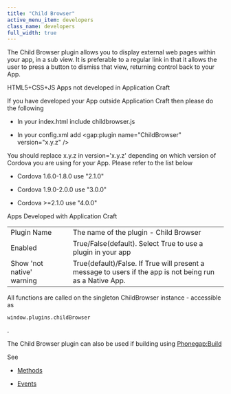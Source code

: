 ```yaml
---
title: "Child Browser"
active_menu_item: developers
class_name: developers
full_width: true
---
```



The Child Browser plugin allows you to display external web pages within your app, in a sub view. It is preferable to a regular link in that it allows the user to press a button to dismiss that view, returning control back to your App.

HTML5+CSS+JS Apps not developed in Application Craft

If you have developed your App outside Application Craft then please do the following

 - In your index.html include childbrowser.js

 - In your config.xml add \<gap:plugin name="ChildBrowser" version="x.y.z" /\>

You should replace x.y.z in version='x.y.z' depending on which version of Cordova you are using for your App. Please refer to the list below

 - Cordova 1.6.0-1.8.0 use "2.1.0"

 - Cordova 1.9.0-2.0.0 use "3.0.0"

 - Cordova \>=2.1.0 use "4.0.0"

Apps Developed with Application Craft

<table>
<tr>
<td width="182">
Plugin Name

</td>
<td width="33">
</td>
<td width="727">
The name of the plugin - Child Browser

</td>
</tr>
<tr>
<td width="182">
Enabled

</td>
<td width="33">
</td>
<td width="727">
True/False(default). Select True to use a plugin in your app

</td>
</tr>
<tr>
<td width="182">
Show 'not native' warning

</td>
<td width="33">
</td>
<td width="727">
True(default)/False. If True will present a message to users if the app is not being run as a Native App.

</td>
</tr>
</table>

All functions are called on the singleton ChildBrowser instance - accessible as

    window.plugins.childBrowser
   

.

The Child Browser plugin can also be used if building using [Phonegap:Build](../../../phonegapbuild/index.htm)

See

 - [Methods](methods/index.htm)

 - [Events](events/index.htm)

